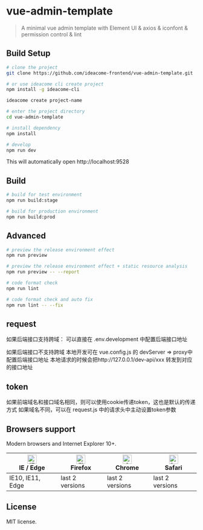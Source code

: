 # vue-admin-template

> A minimal vue admin template with Element UI & axios & iconfont & permission control & lint

## Build Setup


```bash
# clone the project
git clone https://github.com/ideacome-frontend/vue-admin-template.git

# or use ideacome cli create project 
npm install -g ideacome-cli

ideacome create project-name

# enter the project directory
cd vue-admin-template

# install dependency
npm install

# develop
npm run dev
```

This will automatically open http://localhost:9528

## Build

```bash
# build for test environment
npm run build:stage

# build for production environment
npm run build:prod
```

## Advanced

```bash
# preview the release environment effect
npm run preview

# preview the release environment effect + static resource analysis
npm run preview -- --report

# code format check
npm run lint

# code format check and auto fix
npm run lint -- --fix
```


## request
如果后端接口支持跨域：
可以直接在 .env.development 中配置后端接口地址

如果后端接口不支持跨域
本地开发可在 vue.config.js 的 devServer => proxy中配置后端接口地址
本地请求的时候会把http://127.0.0.1/dev-api/xxx 转发到对应的接口地址


## token
如果前端域名和接口域名相同，则可以使用cookie传递token，这也是默认的传递方式
如果域名不同，可以在 request.js 中的请求头中主动设置token参数


## Browsers support

Modern browsers and Internet Explorer 10+.

| [<img src="https://raw.githubusercontent.com/alrra/browser-logos/master/src/edge/edge_48x48.png" alt="IE / Edge" width="24px" height="24px" />](http://godban.github.io/browsers-support-badges/)</br>IE / Edge | [<img src="https://raw.githubusercontent.com/alrra/browser-logos/master/src/firefox/firefox_48x48.png" alt="Firefox" width="24px" height="24px" />](http://godban.github.io/browsers-support-badges/)</br>Firefox | [<img src="https://raw.githubusercontent.com/alrra/browser-logos/master/src/chrome/chrome_48x48.png" alt="Chrome" width="24px" height="24px" />](http://godban.github.io/browsers-support-badges/)</br>Chrome | [<img src="https://raw.githubusercontent.com/alrra/browser-logos/master/src/safari/safari_48x48.png" alt="Safari" width="24px" height="24px" />](http://godban.github.io/browsers-support-badges/)</br>Safari |
| --------- | --------- | --------- | --------- |
| IE10, IE11, Edge| last 2 versions| last 2 versions| last 2 versions

## License

MIT license.
